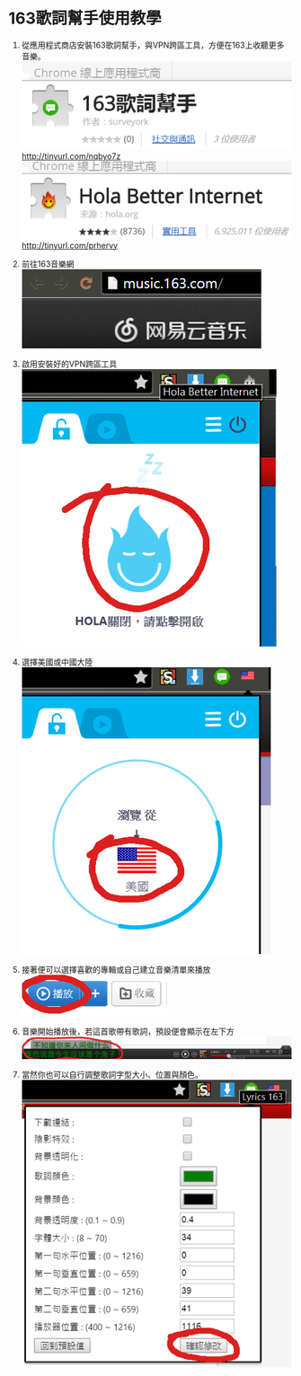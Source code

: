# 163歌詞幫手使用教學

1. 從應用程式商店安裝163歌詞幫手，與VPN跨區工具，方便在163上收聽更多音樂。
![res](manual/m2.png)  
http://tinyurl.com/nqbyo7z  
![res](manual/m1.png)  
http://tinyurl.com/prhervy  


2. 前往163音樂網  
![res](manual/m3_0.png)

3. 啟用安裝好的VPN跨區工具  
![res](manual/m3.png)

4. 選擇美國或中國大陸  
![res](manual/m4.png)

5. 接著便可以選擇喜歡的專輯或自己建立音樂清單來播放  
![res](manual/m5.png)

6. 音樂開始播放後，若這首歌帶有歌詞，預設便會顯示在左下方  
![res](manual/m6.png)

7. 當然你也可以自行調整歌詞字型大小、位置與顏色。  
![res](manual/m7.png)


